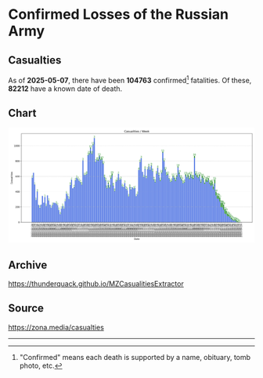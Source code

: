 
# Confirmed Losses of the Russian Army

## Casualties

As of **2025-05-07**, there have been **104763** confirmed[^1] fatalities.
Of these, **82212** have a known date of death.

## Chart

![7-Day Intervals Bar Chart](./docs/7days.svg)

## Archive

https://thunderquack.github.io/MZCasualitiesExtractor

## Source

https://zona.media/casualties

---

[^1]: "Confirmed" means each death is supported by a name, obituary, tomb photo, etc.
